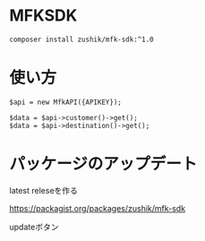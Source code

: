 # MFKSDK

```
composer install zushik/mfk-sdk:^1.0
```

# 使い方

```
$api = new MfkAPI({APIKEY});

$data = $api->customer()->get();
$data = $api->destination()->get();
```

# パッケージのアップデート
latest releseを作る

https://packagist.org/packages/zushik/mfk-sdk

updateボタン 
